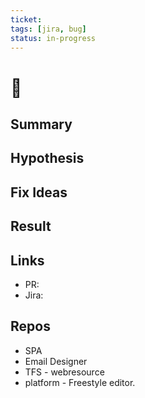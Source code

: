 ```yaml
---
ticket: 
tags: [jira, bug]
status: in-progress
---
```


# 🎫 <Ticket Title>

## Summary

## Hypothesis

## Fix Ideas

## Result

## Links
- PR: 
- Jira: 

## Repos 
- SPA
- Email Designer
- TFS - webresource
- platform - Freestyle editor.
